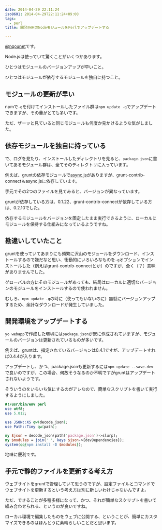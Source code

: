 ```yaml
---
date: 2014-04-29 22:11:24
iso8601: 2014-04-29T22:11:24+09:00
tags:
  - perl
title: 開発時用のNodeモジュールをPerlでアップデートする

---
```


<p><a href="https://twitter.com/nqounet">@nqounet</a>です。</p>

<p>Node.jsは使っていて驚くことがいくつかあります。</p>



<p>ひとつはモジュールのバージョンアップが早いこと。</p>

<p>ひとつはモジュールが依存するモジュールを独自に持つこと。</p>

<h2>モジュールの更新が早い</h2>

<p>npmで<code>-g</code>を付けてインストールしたファイル群は<code>npm update -g</code>でアップデートできますが、その量がとても多いです。</p>

<p>ただ、ザーッと見ていると同じモジュールも何度か見かけるような気がしました。</p>

<h2>依存モジュールを独自に持っている</h2>

<p>で、ログを見たり、インストールしたディレクトリを見ると、<code>package.json</code>に書いてあるモジュール群は、全てそのディレクトリに入っています。</p>

<p>例えば、gruntの依存モジュールで<a href="https://www.npmjs.org/package/async">async.js</a>がありますが、grunt-contrib-connectもasync.jsに依存しています。</p>

<p>手元でその2つのファイルを見てみると、バージョンが異なっています。</p>

<p>gruntが依存している方は、0.1.22、grunt-contrib-connectが依存している方は、0.2.10でした。</p>

<p>依存するモジュールをバージョンを固定したまま実行できるように、ローカルにモジュールを保持する仕組みになっているようですね。</p>

<h2>勘違いしていたこと</h2>

<p>gruntを使っていてあまりにも頻繁に沢山のモジュールをダウンロード、インストールするので嫌だなと思い、衝動的にいろいろなものを<code>-g</code>オプションでインストールした（例えばgrunt-contrib-connectとか）のですが、全く（？）意味がありませんでした。</p>

<p>グローバルの方にそのモジュールがあっても、結局はローカルに適切なバージョンのモジュールをインストールするので使われません。</p>

<p>むしろ、<code>npm update -g</code>の時に（使ってもいないのに）無駄にバージョンアップするため、余計なダウンロードが発生していました。</p>

<h2>開発環境をアップデートする</h2>

<p><code>yo webapp</code>で作成した環境には<code>package.json</code>が既に作成されていますが、モジュールのバージョンは更新されているものが多いです。</p>

<p>例えば、gruntは、指定されているバージョンは0.4.1ですが、アップデートすれば0.4.4が入ります。</p>

<p>アップデートし、かつ、package.jsonも更新するには<code>npm update --save-dev</code>で良いのですが、この場合、何故そうなるのか不明ですがgruntはアップデートされないようです。</p>

<p>そういうのをいちいち気にするのがアレなので、簡単なスクリプトを書いて実行するようにしました。</p>

```perl
#!/usr/bin/env perl
use utf8;
use 5.012;

use JSON::XS qw(decode_json);
use Path::Tiny qw(path);

my $json = decode_json(path('package.json')->slurp);
my $modules = join(' ', keys $json->{devDependencies});
system(qq{npm install -D $modules});
```

<p>地味に便利です。</p>

<h2>手元で静的ファイルを更新する考え方</h2>

<p>ウェブサイトをgruntで管理していて思うのですが、設定ファイルとコマンドでウェブサイトを更新するという考え方は別に新しいわけじゃないんですよ。</p>

<p>ただ、できることが多種多様になって、かつ、それが簡単なスクリプトを書いて組み合わせられる、というのが良いですね。</p>

<p>ローカル環境で編集したものをウェブに公開する、ということが、簡単にカスタマイズできるのはほんとうに素晴らしいことだと思います。</p>
    	